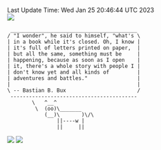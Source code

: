 Last Update Time: 
Wed Jan 25 20:46:44 UTC 2023
<br>![](https://img.shields.io/badge/%E5%A4%A7%E5%AE%B6-%E5%AE%89%E5%AE%89-green)<br>
```
 _________________________________________
/ "I wonder", he said to himself, "what's \
| in a book while it's closed. Oh, I know |
| it's full of letters printed on paper,  |
| but all the same, something must be     |
| happening, because as soon as I open    |
| it, there's a whole story with people I |
| don't know yet and all kinds of         |
| adventures and battles."                |
|                                         |
\ -- Bastian B. Bux                       /
 -----------------------------------------
        \   ^__^
         \  (oo)\_______
            (__)\       )\/\
                ||----w |
                ||     ||
```
![](https://github-readme-stats.vercel.app/api?username=chenlitw)
![](https://github-readme-stats.vercel.app/api/top-langs/?username=chenlitw)
